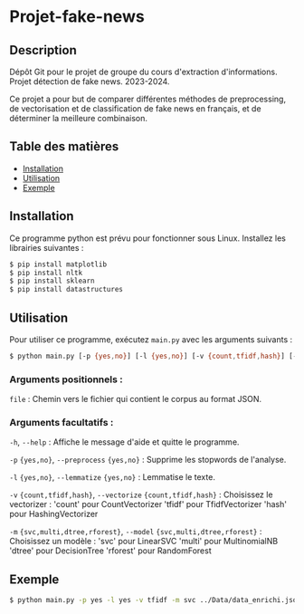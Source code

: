 # Projet-fake-news

## Description

Dépôt Git pour le projet de groupe du cours d'extraction d'informations. Projet détection de fake news. 2023-2024.

Ce projet a pour but de comparer différentes méthodes de preprocessing, de vectorisation et de classification de fake news en français, et de déterminer la meilleure combinaison.

## Table des matières

- [Installation](#installation)
- [Utilisation](#utilisation)
- [Exemple](#exemple)

## Installation

Ce programme python est prévu pour fonctionner sous Linux.
Installez les librairies suivantes :

```bash
$ pip install matplotlib
$ pip install nltk
$ pip install sklearn
$ pip install datastructures
```

## Utilisation

Pour utiliser ce programme, exécutez `main.py` avec les arguments suivants :

```bash
$ python main.py [-p {yes,no}] [-l {yes,no}] [-v {count,tfidf,hash}] [-m {svc,multi,dtree,rforest}] file
```

### Arguments positionnels :

`file` : Chemin vers le fichier qui contient le corpus au format JSON.

### Arguments facultatifs :

`-h`, `--help` : Affiche le message d'aide et quitte le programme.

`-p` `{yes,no}`, `--preprocess` `{yes,no}` : Supprime les stopwords de l'analyse.

`-l` `{yes,no}`, `--lemmatize` `{yes,no}` : Lemmatise le texte.

`-v` `{count,tfidf,hash}`, `--vectorize` `{count,tfidf,hash}` : Choisissez le vectorizer :
        'count' pour CountVectorizer
        'tfidf' pour TfidfVectorizer
        'hash' pour HashingVectorizer

`-m` `{svc,multi,dtree,rforest}`, `--model` `{svc,multi,dtree,rforest}` : Choisissez un modèle :
        'svc' pour LinearSVC
        'multi' pour MultinomialNB
        'dtree' pour DecisionTree
        'rforest' pour RandomForest

## Exemple

```bash
$ python main.py -p yes -l yes -v tfidf -m svc ../Data/data_enrichi.json
```
